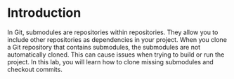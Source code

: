# Introduction

In Git, submodules are repositories within repositories. They allow you to include other repositories as dependencies in your project. When you clone a Git repository that contains submodules, the submodules are not automatically cloned. This can cause issues when trying to build or run the project. In this lab, you will learn how to clone missing submodules and checkout commits.
